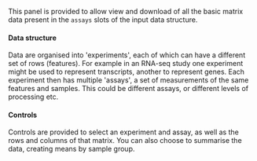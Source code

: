 This panel is provided to allow view and download of all the basic matrix data present in the `assays` slots of the input data structure.

#### Data structure

Data are organised into 'experiments', each of which can have a different set of rows (features). For example in an RNA-seq study one experiment might be used to represent transcripts, another to represent genes. Each experiment then has multiple 'assays', a set of measurements of the same features and samples. This could be different assays, or different levels of processing etc. 

#### Controls

Controls are provided to select an experiment and assay, as well as the rows and columns of that matrix. You can also choose to summarise the data, creating means by sample group.
